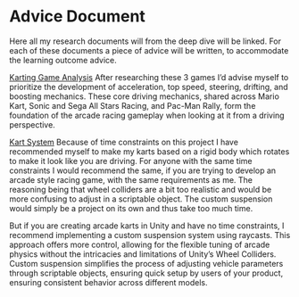 # Advice Document
Here all my research documents will from the deep dive will be linked. For each of these documents a piece of advice will be written, to accommodate the learning outcome advice.

[Karting Game Analysis](2.%20Karting%20Game%20Analysis.md)
After researching these 3 games I’d advise myself to prioritize the development of acceleration, top speed, steering, drifting, and boosting mechanics. These core driving mechanics, shared across Mario Kart, Sonic and Sega All Stars Racing, and Pac-Man Rally, form the foundation of the arcade racing gameplay when looking at it from a driving perspective. 

[Kart System](3.%20Deep%20Dive/3.%20Kart%20System.md)
Because of time constraints on this project I have recommended myself to make my karts based on a rigid body which rotates to make it look like you are driving. For anyone with the same time constraints I would recommend the same, if you are trying to develop an arcade style racing game, with the same requirements as me. The reasoning being that wheel colliders are a bit too realistic and would be more confusing to adjust in a scriptable object. The custom suspension would simply be a project on its own and thus take too much time.

But if you are creating arcade karts in Unity and have no time constraints, I recommend implementing a custom suspension system using raycasts. This approach offers more control, allowing for the flexible tuning of arcade physics without the intricacies and limitations of Unity’s Wheel Colliders. Custom suspension simplifies the process of adjusting vehicle parameters through scriptable objects, ensuring quick setup by users of your product, ensuring consistent behavior across different models.
